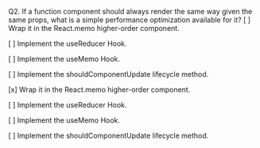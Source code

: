 Q2. If a function component should always render the same way given the same props, what is a simple performance optimization available for it?
[ ] Wrap it in the React.memo higher-order component.

[ ] Implement the useReducer Hook.

[ ] Implement the useMemo Hook.

[ ] Implement the shouldComponentUpdate lifecycle method.

[x] Wrap it in the React.memo higher-order component.

[ ] Implement the useReducer Hook.

[ ] Implement the useMemo Hook.

[ ] Implement the shouldComponentUpdate lifecycle method.